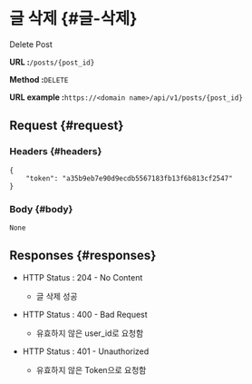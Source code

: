 # 글 삭제 {#글-삭제}

Delete Post

**URL :**`/posts/{post_id}`

**Method :**`DELETE`

**URL example :**`https://<domain name>/api/v1/posts/{post_id}`

## Request {#request}

### Headers {#headers}

```
{
    "token": "a35b9eb7e90d9ecdb5567183fb13f6b813cf2547"
}
```

### Body {#body}

`None`

## Responses {#responses}

* HTTP Status : 204 - No Content

  * 글 삭제 성공

* HTTP Status : 400 - Bad Request

  * 유효하지 않은 user\_id로 요청함

* HTTP Status : 401 - Unauthorized

  * 유효하지 않은 Token으로 요청함




